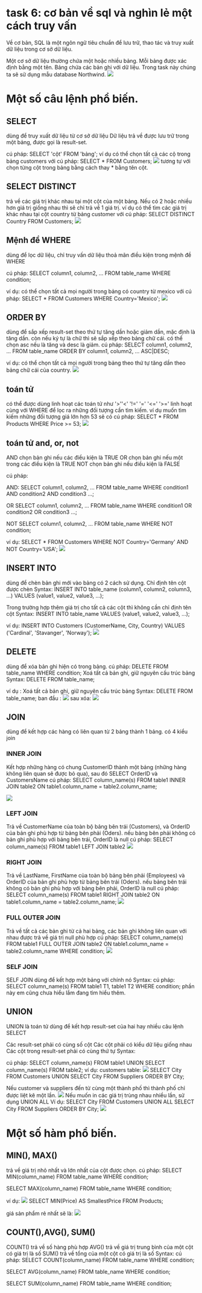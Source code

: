 # task 6: cơ bản về sql và nghìn lẻ một cách truy vấn

Về cơ bản, SQL là một ngôn ngữ tiêu chuẩn để lưu trữ, thao tác và truy xuất dữ liệu trong cơ sở dữ liệu.

Một cơ sở dữ liệu thường chứa một hoặc nhiều bảng. Mỗi bảng được xác định bằng một tên. Bảng chứa các bản ghi với dữ liệu. Trong task này chúng ta sẽ sử dụng mẫu database Northwind.
![](https://i.imgur.com/NaPcoqn.png)

# Một số câu lệnh phổ biến. 

## SELECT 
dùng để truy xuất dữ liệu từ cơ sở dữ liệu Dữ liệu trả về được lưu trữ trong một bảng, được gọi là result-set.

cú pháp: 
SELECT 'cột' FROM 'bảng'; 
ví dụ có thể chọn tất cả các cộ trong bảng customers với cú pháp: SELECT * FROM Customers;
![](https://i.imgur.com/UmLtIW6.png)
tương tự với chọn từng cột trong bảng bằng cách thay * bằng tên cột.

## SELECT DISTINCT
trả về các giá trị khác nhau tại một cột của một bảng. Nếu có 2 hoặc nhiều hơn giá trị giống nhau thì sẽ chỉ trả về 1 giá trị. 
ví dụ có thể tìm các giá trị khác nhau tại cột country từ bảng customer với cú pháp: SELECT DISTINCT Country FROM Customers;
![](https://i.imgur.com/tVMvIPA.png)

## Mệnh đề WHERE
dùng  để lọc dữ liệu, chỉ truy vấn dữ liệu thoả mãn điều kiện trong mệnh đề WHERE

cú pháp: 
SELECT column1, column2, ...
FROM table_name
WHERE condition;

ví dụ: có thể chọn tất cả mọi người trong bảng có country từ mexico với cú pháp: SELECT * FROM Customers
WHERE Country='Mexico';
![](https://i.imgur.com/EMvuQE6.png)

## ORDER BY
dùng để sắp xếp result-set theo thứ tự tăng dần hoặc giảm dần, mặc định là tăng dần. còn nếu ký tự là chữ thì sẽ sắp xếp theo bảng chữ cái. có thể chọn asc nếu là tăng và desc là giảm.
cú pháp: 
SELECT column1, column2, ...
FROM table_name
ORDER BY column1, column2, ... ASC|DESC;

ví dụ: có thể chọn tất cả mọi người trong bảng theo thứ tự tăng dần theo bảng chữ cái của country. 
![](https://i.imgur.com/N6R2pUA.png)

## toán tử

có thể được dùng linh hoạt các toán tử như '>''<' '!=' '=' '<=' '>=' linh hoạt cùng với WHERE để lọc ra những đối tượng cần tìm kiếm. 
ví dụ muốn tìm kiếm những đối tượng giá lớn hơn 53 sẽ có cú pháp: SELECT * FROM Products
WHERE Price >= 53;
![](https://i.imgur.com/nuLwX8Y.png)

## toán tử and, or, not
AND chọn bản ghi nếu các điều kiện là TRUE OR chọn bản ghi nếu một trong các điều kiện là TRUE NOT chọn bản ghi nếu điều kiện là FALSE

cú pháp:
 
 AND: 
SELECT column1, column2, ...
FROM table_name
WHERE condition1 AND condition2 AND condition3 ...;

 OR
 SELECT column1, column2, ...
FROM table_name
WHERE condition1 OR condition2 OR condition3 ...;
 
 NOT
 SELECT column1, column2, ...
FROM table_name
WHERE NOT condition;

ví dụ: SELECT * FROM Customers
WHERE NOT Country='Germany' AND NOT Country='USA'; 
![](https://i.imgur.com/FoFuZfj.png)

## INSERT INTO
dùng để chèn bản ghi mới vào bảng
có 2 cách sử dụng. 
Chỉ định tên cột được chèn Syntax:
INSERT INTO table_name (column1, column2, column3, ...)
VALUES (value1, value2, value3, ...);

Trong trường hợp thêm giá trị cho tất cả các cột thì không cần chỉ định tên cột Syntax:
INSERT INTO table_name
VALUES (value1, value2, value3, ...);

ví dụ: 
INSERT INTO Customers (CustomerName, City, Country)
VALUES ('Cardinal', 'Stavanger', 'Norway');
![](https://i.imgur.com/OGuyp7D.png)

## DELETE
dùng để xóa bản ghi hiện có trong bảng. 
cú pháp: DELETE FROM table_name WHERE condition;
Xoá tất cả bản ghi, giữ nguyên cấu trúc bảng Syntax: DELETE FROM table_name;

ví dụ : Xoá tất cả bản ghi, giữ nguyên cấu trúc bảng Syntax: DELETE FROM table_name;
ban đầu : 
![](https://i.imgur.com/6tOidVa.png)
sau xóa:
![](https://i.imgur.com/mtKzd8F.png)


## JOIN
dùng để kết hợp các hàng có liên quan từ 2 bảng thành 1 bảng.
có 4 kiểu join
 
 ### INNER JOIN
 Kết hợp những hàng có chung CustomerID thành một bảng (những hàng không liên quan sẽ được bỏ qua), sau đó SELECT OrderID và CustomersName
 cú pháp: 
 SELECT column_name(s)
FROM table1
INNER JOIN table2
ON table1.column_name = table2.column_name;

![](https://i.imgur.com/XljJqyv.png)

 ### LEFT JOIN
 Trả về CustomerName của toàn bộ bảng bên trái (Customers), và OrderID của bản ghi phù hợp từ bảng bên phải (Oders). nếu bảng bên phải không có bản ghi phù hợp với bảng bên trái, OrderID là null
 cú pháp:
 SELECT column_name(s)
FROM table1
LEFT JOIN table2
![](https://i.imgur.com/9WXkOJz.png)

### RIGHT JOIN
Trả về LastName, FirstName của toàn bộ bảng bên phải (Employees) và OrderID của bản ghi phù hợp từ bảng bên trái (Oders). nếu bảng bên trái không có bản ghi phù hợp với bảng bên phải, OrderID là null
cú pháp: 
SELECT column_name(s)
FROM table1
RIGHT JOIN table2
ON table1.column_name = table2.column_name;
![](https://i.imgur.com/4NoyIFO.png)

### FULL OUTER JOIN
Trả về tất cả các bản ghi từ cả hai bảng, các bản ghi không liên quan với nhau được trả về giá trị null phù hợp
cú pháp: 
SELECT column_name(s)
FROM table1
FULL OUTER JOIN table2
ON table1.column_name = table2.column_name
WHERE condition;
![](https://i.imgur.com/C8EX8pH.png)

### SELF JOIN 
SELF JOIN dùng để kết hợp một bảng với chính nó Syntax:
cú pháp: 
SELECT column_name(s)
FROM table1 T1, table1 T2
WHERE condition;
phần này em cũng chưa hiểu lắm đang tìm hiểu thêm. 

## UNION
UNION là toán tử dùng để kết hợp result-set của hai hay nhiều câu lệnh SELECT

Các result-set phải có cùng số cột
Các cột phải có kiểu dữ liệu giống nhau
Các cột trong result-set phải có cùng thứ tự Syntax:

cú pháp:
SELECT column_name(s) FROM table1
UNION
SELECT column_name(s) FROM table2;
ví dụ: 
customers table: 
![](https://i.imgur.com/h1SuA8N.png)
SELECT City FROM Customers
UNION
SELECT City FROM Suppliers
ORDER BY City;

Nếu customer và suppliers đến từ cùng một thành phố thì thành phố chỉ được liệt kê một lần.
![](https://i.imgur.com/9IVQCht.png)
Nếu muốn in các giá trị trùng nhau nhiều lần, sử dụng UNION ALL Ví dụ:
SELECT City FROM Customers
UNION ALL
SELECT City FROM Suppliers
ORDER BY City;
![](https://i.imgur.com/900dXur.png)

# Một số hàm phổ biến.
## MIN(), MAX()
trả về giá trị nhỏ nhất và lớn nhất của cột được chọn. 
cú pháp: 
SELECT MIN(column_name)
FROM table_name
WHERE condition;

SELECT MAX(column_name)
FROM table_name
WHERE condition;

ví dụ: 
![](https://i.imgur.com/4NAybzK.png)
SELECT MIN(Price) AS SmallestPrice
FROM Products;

giá sản phẩm rẻ nhất sẽ là: 
![](https://i.imgur.com/wGtN3hO.png)

## COUNT(),AVG(), SUM()

COUNT() trả về số hàng phù hợp AVG() trả về giá trị trung bình của một cột có giá trị là số SUM() trả về tổng của một cột có giá trị là số Syntax:
cú pháp: 
SELECT COUNT(column_name)
FROM table_name
WHERE condition;

SELECT AVG(column_name)
FROM table_name
WHERE condition;

SELECT SUM(column_name)
FROM table_name
WHERE condition;
